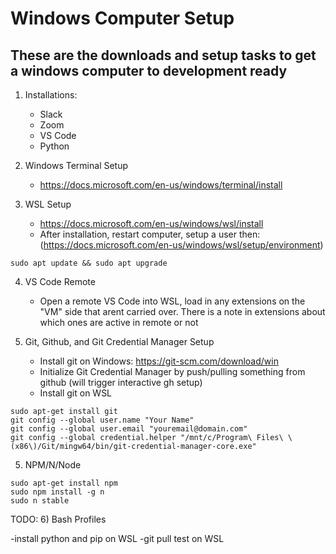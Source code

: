 # Windows Computer Setup

## These are the downloads and setup tasks to get a windows computer to development ready

1) Installations:
    - Slack
    - Zoom
    - VS Code
    - Python

2) Windows Terminal Setup
    - https://docs.microsoft.com/en-us/windows/terminal/install

3) WSL Setup
    - https://docs.microsoft.com/en-us/windows/wsl/install
    - After installation, restart computer, setup a user then:
    (https://docs.microsoft.com/en-us/windows/wsl/setup/environment)
~~~
sudo apt update && sudo apt upgrade
~~~

4) VS Code Remote
    - Open a remote VS Code into WSL, load in any extensions on the "VM" side that arent carried over. There is a note in extensions about which ones are active in remote or not

5) Git, Github, and Git Credential Manager Setup
    - Install git on Windows: https://git-scm.com/download/win
    - Initialize Git Credential Manager by push/pulling something from github (will trigger interactive gh setup)
    - Install git on WSL
~~~
sudo apt-get install git
git config --global user.name "Your Name"
git config --global user.email "youremail@domain.com"
git config --global credential.helper "/mnt/c/Program\ Files\ \(x86\)/Git/mingw64/bin/git-credential-manager-core.exe"
~~~

5) NPM/N/Node
~~~
sudo apt-get install npm
sudo npm install -g n
sudo n stable
~~~

TODO:
6) Bash Profiles

-install python and pip on WSL
-git pull test on WSL


